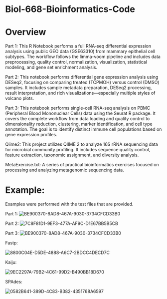 # Biol-668-Bioinformatics-Code

# Overview
Part 1: This R Notebook performs a full RNA-seq differential expression analysis using public GEO data (GSE63310) from mammary epithelial cell subtypes. The workflow follows the limma-voom pipeline and includes data preprocessing, quality control, normalization, visualization, statistical modeling, and gene set enrichment analysis.

Part 2: This notebook performs differential gene expression analysis using DESeq2, focusing on comparing treated (TCPMOH) versus control (DMSO) samples. It includes sample metadata preparation, DESeq2 processing, result interpretation, and rich visualizations—especially multiple styles of volcano plots.

Part 3: This notebook performs single-cell RNA-seq analysis on PBMC (Peripheral Blood Mononuclear Cells) data using the Seurat R package. It covers the complete workflow from data loading and quality control to dimensionality reduction, clustering, marker identification, and cell type annotation. The goal is to identify distinct immune cell populations based on gene expression profiles.

Qiime2: This project utilizes QIIME 2 to analyze 16S rRNA sequencing data for microbial community profiling. It includes sequence quality control, feature extraction, taxonomic assignment, and diversity analysis.

MetaExercise.txt: A series of practical bioinformatics exercises focused on processing and analyzing metagenomic sequencing data.
# Example: 

Examples were performed with the test files that are provided.


Part 1:
![BE900370-8AD8-467A-9030-3734CFCD33B0](https://github.com/user-attachments/assets/d22e41e9-ff95-4ceb-9ef4-a57662363f50)

Part 2:
![7C8F81D1-9EF3-477A-AF9C-D1E67BB5B5CB](https://github.com/user-attachments/assets/7e4569f2-9256-44c3-874b-3b1c533d0183)

Part 3: 
![BE900370-8AD8-467A-9030-3734CFCD33B0](https://github.com/user-attachments/assets/1f6b56d2-829c-4cff-b597-ab74a5af26e1)

Fastp: 

![8800C04E-D5DE-4888-A6C7-2BDCC4DECD7C](https://github.com/user-attachments/assets/4530b522-f685-4147-a1c1-071f8538323d)

Kaiju:

![9EC2297A-79B2-4C61-99D2-B490BB18D670](https://github.com/user-attachments/assets/72b4ccea-f595-4358-86f8-f9cdaf669296)

SPAdes:

![0582B641-389D-4C83-B382-4351768A6597](https://github.com/user-attachments/assets/ac427c87-8b0a-4993-adad-7aeab197d8a9)


